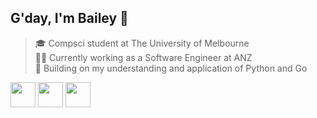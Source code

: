 ## G'day, I'm Bailey 👋

> 🎓 Compsci student at The University of Melbourne <br>
> 👨‍💻 Currently working as a Software Engineer at ANZ<br>
> 🌱 Building on my understanding and application of Python and Go

[<img height="40px" src="https://img.icons8.com/ios-filled/2x/linkedin.png">](https://linkedin.com/in/baileybutler1)
[<img height="40px" src="https://img.icons8.com/ios-filled/2x/github.png">](https://github.com/baely)
[<img height="40px" src="https://img.icons8.com/ios-filled/2x/instagram.png">](https://instagram.com/bae1y)
